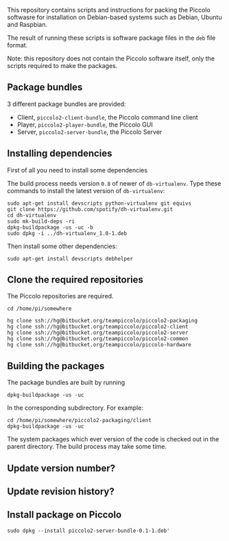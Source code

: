 This repository contains scripts and instructions for packing the Piccolo softwasre for installation on Debian-based systems such as Debian, Ubuntu and Raspbian.

The result of running these scripts is software package files in the ```deb``` file format.

Note: this repository does not contain the Piccolo software itself, only the scripts required to make the packages.


## Package bundles
3 different package bundles are provided:

* Client, ```piccolo2-client-bundle```, the Piccolo command line client
* Player, ```piccolo2-player-bundle```, the Piccolo GUI
* Server, ```piccolo2-server-bundle```, the Piccolo Server

## Installing dependencies
First of all you need to install some dependencies

The build process needs version ```0.8``` of newer of ```db-virtualenv```. Type these commands to install the latest version of ```db-virtualenv```:

```
sudo apt-get install devscripts python-virtualenv git equivs
git clone https://github.com/spotify/dh-virtualenv.git
cd dh-virtualenv
sudo mk-build-deps -ri
dpkg-buildpackage -us -uc -b
sudo dpkg -i ../dh-virtualenv_1.0-1.deb
```

Then install some other dependencies:

```
sudo apt-get install devscripts debhelper
```

## Clone the required repositories
The Piccolo repositories are required.

```
cd /home/pi/somewhere

hg clone ssh://hg@bitbucket.org/teampiccolo/piccolo2-packaging
hg clone ssh://hg@bitbucket.org/teampiccolo/piccolo2-client
hg clone ssh://hg@bitbucket.org/teampiccolo/piccolo2-server
hg clone ssh://hg@bitbucket.org/teampiccolo/piccolo2-common
hg clone ssh://hg@bitbucket.org/teampiccolo/piccolo-hardware
```

## Building the packages

The package bundles are built by running

```
dpkg-buildpackage -us -uc
```

In the corresponding subdirectory. For example:

```
cd /home/pi/somewhere/piccolo2-packaging/client
dpkg-buildpackage -us -uc
```

The system packages which ever version of the
code is checked out in the parent directory. The build process may take some time.


## Update version number?

## Update revision history?

## Install package on Piccolo

```
sudo dpkg --install piccolo2-server-bundle-0.1-1.deb'
```